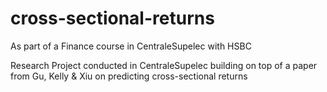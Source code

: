 # cross-sectional-returns
As part of a Finance course in CentraleSupelec with HSBC


Research Project conducted in CentraleSupelec building on top of a paper from Gu, Kelly & Xiu on predicting cross-sectional returns
